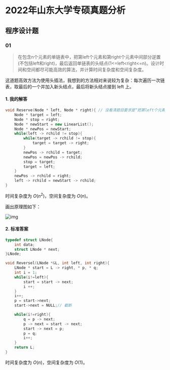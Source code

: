 # 2022年山东大学专硕真题分析


## 程序设计题

### 01

> 在包含n个元素的单链表中，把第left个元素和第right个元素中间部分逆置(不包括left和right)，最后返回单链表的头结点(1<=left<right<=n)。设计时间和空间都尽可能高效的算法，并计算时间复杂度和空间复杂度。

这道题高效方法为使用头插法，我想到的方法相对来说较为复杂：每次遍历一次链表，取最后的一个并加入新头结点，最后将新头结点接到 left 上。

<!-- <div  class="img-program-sdu-2022">
<img src="https://mysite-bucket.oss-cn-wulanchabu.aliyuncs.com/blog_img/%E5%B1%B1%E5%A4%A72022%E6%95%B0%E6%8D%AE%E7%BB%93%E6%9E%84%E7%AD%94%E9%A2%98%E6%80%9D%E8%B7%AF%E5%9B%BE.jpg?x-oss-process=style/small_size_rule" /> 
</div> -->

#### 1. 我的解答

```cpp
void Reserve(Node * left, Node * right){ // 没看清题目要求是“把第left个元素和第right个元素中间部分逆置”，以为是两个节点
    Node * target = left;
    Node * stop = right;
    Node * newStart = new LinearList();
    Node * newPos = newStart;
    while(left -> rchild != stop){
        while(target -> rchild != stop){
            target = target -> right;
        }
        newPos -> rchild = target;
        newPos = newPos -> rchild;
        stop = target;
        target = left;
    }
    newPos -> rchild = right;
    left -> rchild = newStart -> rchild;
}
```

时间复杂度为  $O(n^2)$，空间复杂度为 $O(n)$。


画出原理图如下：

![img](https://mysite-bucket.oss-cn-wulanchabu.aliyuncs.com/blog_img/%E5%B1%B1%E5%A4%A72022%E6%95%B0%E6%8D%AE%E7%BB%93%E6%9E%84%E7%AD%94%E9%A2%98%E6%80%9D%E8%B7%AF%E5%9B%BE.jpg?x-oss-process=style/small_size_rule)

#### 2. 标准答案

```cpp
typedef struct LNode{
    int data;
    struct LNode * next;
}LNode;

void Reversel(LNode *&L, int left, int right){
    LNode * start = L -> right, * p, * q;
    int i = 1;
    while(i!=left){
        start = start -> next;
        i ++;
    }
    i++;
    p = start->next;
    start->next = NULL;// 截断

    while(i!=right){
        q = p -> next;
        p -> next = start -> next;
        start -> next = p;
        p = q;
        i++;
    }
    return L;
}
```

时间复杂度为 $O(n)$，空间复杂度为 $O(1)$。